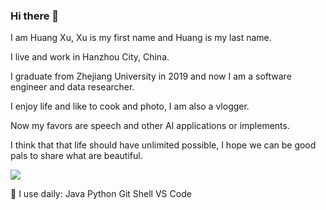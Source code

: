 ### Hi there 👋

I am Huang Xu, Xu is my first name and Huang is my last name. 

I live and work in Hanzhou City, China.

I graduate from Zhejiang University in 2019 and now I am a software engineer and data researcher.

I enjoy life and like to cook and photo, I am also a vlogger.

Now my favors are speech and other AI applications or implements.

I think that that life should have unlimited possible, I hope we can be good pals to share what are beautiful. 


![](https://github-readme-stats.vercel.app/api?username=harrysimply)


<!-- **harrysimply/harrysimply** is a ✨ _special_ ✨ repository because its `README.md` (this file) appears on your GitHub profile. -->

🚀 I use daily: Java Python Git Shell VS Code





